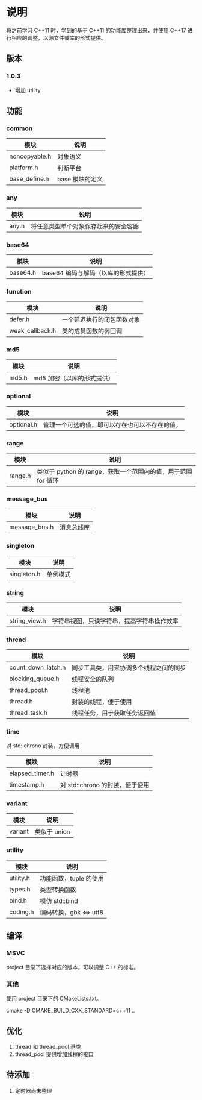 ﻿# 说明

将之前学习 C++11 时，学到的基于 C++11 的功能库整理出来，并使用 C++17 进行相应的调整，以源文件或库的形式提供。

## 版本

### 1.0.3

- 增加 utility

## 功能

### common

| 模块          | 说明            |
| ------------- | --------------- |
| noncopyable.h | 对象语义        |
| platform.h    | 判断平台        |
| base_define.h | base 模块的定义 |

### any

| 模块  | 说明                                 |
| ----- | ------------------------------------ |
| any.h | 将任意类型单个对象保存起来的安全容器 |

### base64

| 模块     | 说明                                |
| -------- | ----------------------------------- |
| base64.h | base64 编码与解码（以库的形式提供） |

### function

| 模块            | 说明                       |
| --------------- | -------------------------- |
| defer.h         | 一个延迟执行的闭包函数对象 |
| weak_callback.h | 类的成员函数的弱回调       |

### md5

| 模块  | 说明                       |
| ----- | -------------------------- |
| md5.h | md5 加密（以库的形式提供） |

### optional

| 模块       | 说明                                           |
| ---------- | ---------------------------------------------- |
| optional.h | 管理一个可选的值，即可以存在也可以不存在的值。 |

### range

| 模块    | 说明                                                          |
| ------- | ------------------------------------------------------------- |
| range.h | 类似于 python 的 range，获取一个范围内的值，用于范围 for 循环 |

### message_bus

| 模块          | 说明       |
| ------------- | ---------- |
| message_bus.h | 消息总线库 |

### singleton

| 模块        | 说明     |
| ----------- | -------- |
| singleton.h | 单例模式 |

### string

| 模块          | 说明                                       |
| ------------- | ------------------------------------------ |
| string_view.h | 字符串视图，只读字符串，提高字符串操作效率 |

### thread

| 模块               | 说明                                   |
| ------------------ | -------------------------------------- |
| count_down_latch.h | 同步工具类，用来协调多个线程之间的同步 |
| blocking_queue.h   | 线程安全的队列                         |
| thread_pool.h      | 线程池                                 |
| thread.h           | 封装的线程，便于使用                   |
| thread_task.h      | 线程任务，用于获取任务返回值           |

### time

对 std::chrono 封装，方便调用

| 模块            | 说明                            |
| --------------- | ------------------------------- |
| elapsed_timer.h | 计时器                          |
| timestamp.h     | 对 std::chrono 的封装，便于使用 |

### variant

| 模块    | 说明         |
| ------- | ------------ |
| variant | 类似于 union |

### utility

| 模块      | 说明                   |
| --------- | ---------------------- |
| utility.h | 功能函数，tuple 的使用 |
| types.h   | 类型转换函数           |
| bind.h    | 模仿 std::bind         |
| coding.h  | 编码转换，gbk <=> utf8 |

## 编译

### MSVC

project 目录下选择对应的版本，可以调整 C++ 的标准。

### 其他

使用 project 目录下的 CMakeLists.txt。

cmake -D CMAKE_BUILD_CXX_STANDARD=c++11 ..

## 优化

1. thread 和 thread_pool 基类
2. thread_pool 提供增加线程的接口

## 待添加

1. 定时器尚未整理
